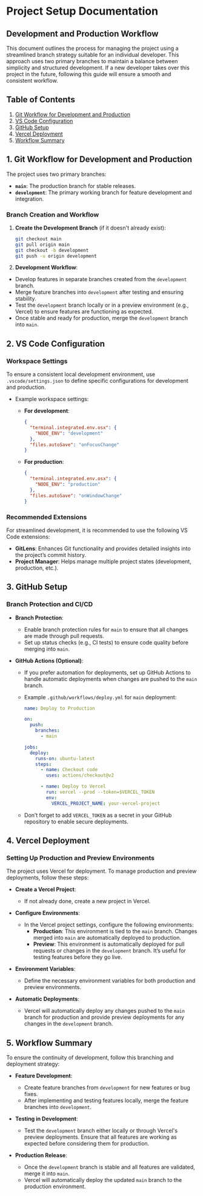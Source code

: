 # Project Setup Documentation

## Development and Production Workflow

This document outlines the process for managing the project using a streamlined branch strategy suitable for an individual developer. This approach uses two primary branches to maintain a balance between simplicity and structured development. If a new developer takes over this project in the future, following this guide will ensure a smooth and consistent workflow.

## Table of Contents

1. [Git Workflow for Development and Production](#git-workflow-for-development-and-production)
2. [VS Code Configuration](#vs-code-configuration)
3. [GitHub Setup](#github-setup)
4. [Vercel Deployment](#vercel-deployment)
5. [Workflow Summary](#workflow-summary)

## 1. Git Workflow for Development and Production

The project uses two primary branches:

- **`main`**: The production branch for stable releases.
- **`development`**: The primary working branch for feature development and integration.

### Branch Creation and Workflow

1. **Create the Development Branch** (if it doesn't already exist):
   ```bash
   git checkout main
   git pull origin main
   git checkout -b development
   git push -u origin development
2. **Development Workflow**:

- Develop features in separate branches created from the `development` branch.
- Merge feature branches into `development` after testing and ensuring stability.
- Test the `development` branch locally or in a preview environment (e.g., Vercel) to ensure features are functioning as expected.
- Once stable and ready for production, merge the `development` branch into `main`.

## 2. VS Code Configuration

### Workspace Settings

To ensure a consistent local development environment, use `.vscode/settings.json` to define specific configurations for development and production.

- Example workspace settings:

  - **For development**:
    ```json
    {
      "terminal.integrated.env.osx": {
        "NODE_ENV": "development"
      },
      "files.autoSave": "onFocusChange"
    }
    ```

  - **For production**:
    ```json
    {
      "terminal.integrated.env.osx": {
        "NODE_ENV": "production"
      },
      "files.autoSave": "onWindowChange"
    }
    ```

### Recommended Extensions

For streamlined development, it is recommended to use the following VS Code extensions:

- **GitLens**: Enhances Git functionality and provides detailed insights into the project’s commit history.
- **Project Manager**: Helps manage multiple project states (development, production, etc.).

## 3. GitHub Setup

### Branch Protection and CI/CD

- **Branch Protection**:
  - Enable branch protection rules for `main` to ensure that all changes are made through pull requests.
  - Set up status checks (e.g., CI tests) to ensure code quality before merging into `main`.

- **GitHub Actions (Optional)**:
  - If you prefer automation for deployments, set up GitHub Actions to handle automatic deployments when changes are pushed to the `main` branch.

  - Example `.github/workflows/deploy.yml` for `main` deployment:
    ```yaml
    name: Deploy to Production

    on:
      push:
        branches:
          - main

    jobs:
      deploy:
        runs-on: ubuntu-latest
        steps:
          - name: Checkout code
            uses: actions/checkout@v2

          - name: Deploy to Vercel
            run: vercel --prod --token=$VERCEL_TOKEN
            env:
              VERCEL_PROJECT_NAME: your-vercel-project
    ```

  - Don’t forget to add `VERCEL_TOKEN` as a secret in your GitHub repository to enable secure deployments.

## 4. Vercel Deployment

### Setting Up Production and Preview Environments

The project uses Vercel for deployment. To manage production and preview deployments, follow these steps:

- **Create a Vercel Project**:
  - If not already done, create a new project in Vercel.

- **Configure Environments**:
  - In the Vercel project settings, configure the following environments:
    - **Production**: This environment is tied to the `main` branch. Changes merged into `main` are automatically deployed to production.
    - **Preview**: This environment is automatically deployed for pull requests or changes in the `development` branch. It’s useful for testing features before they go live.

- **Environment Variables**:
  - Define the necessary environment variables for both production and preview environments.

- **Automatic Deployments**:
  - Vercel will automatically deploy any changes pushed to the `main` branch for production and provide preview deployments for any changes in the `development` branch.

## 5. Workflow Summary

To ensure the continuity of development, follow this branching and deployment strategy:

- **Feature Development**:
  - Create feature branches from `development` for new features or bug fixes.
  - After implementing and testing features locally, merge the feature branches into `development`.

- **Testing in Development**:
  - Test the `development` branch either locally or through Vercel's preview deployments. Ensure that all features are working as expected before considering them for production.

- **Production Release**:
  - Once the `development` branch is stable and all features are validated, merge it into `main`.
  - Vercel will automatically deploy the updated `main` branch to the production environment.
